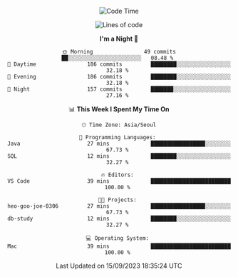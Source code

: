 <div align=center>
 
<!--START_SECTION:waka-->
![Code Time](http://img.shields.io/badge/Code%20Time-274%20hrs%2013%20mins-blue)

![Lines of code](https://img.shields.io/badge/From%20Hello%20World%20I%27ve%20Written-3.1%20million%20lines%20of%20code-blue)

**I'm a Night 🦉** 

```text
🌞 Morning                49 commits          ██░░░░░░░░░░░░░░░░░░░░░░░   08.48 % 
🌆 Daytime                186 commits         ████████░░░░░░░░░░░░░░░░░   32.18 % 
🌃 Evening                186 commits         ████████░░░░░░░░░░░░░░░░░   32.18 % 
🌙 Night                  157 commits         ███████░░░░░░░░░░░░░░░░░░   27.16 % 
```


📊 **This Week I Spent My Time On** 

```text
🕑︎ Time Zone: Asia/Seoul

💬 Programming Languages: 
Java                     27 mins             █████████████████░░░░░░░░   67.73 % 
SQL                      12 mins             ████████░░░░░░░░░░░░░░░░░   32.27 % 

🔥 Editors: 
VS Code                  39 mins             █████████████████████████   100.00 % 

🐱‍💻 Projects: 
heo-goo-joe-0306         27 mins             █████████████████░░░░░░░░   67.73 % 
db-study                 12 mins             ████████░░░░░░░░░░░░░░░░░   32.27 % 

💻 Operating System: 
Mac                      39 mins             █████████████████████████   100.00 % 
```


 Last Updated on 15/09/2023 18:35:24 UTC
<!--END_SECTION:waka-->
 </div>
